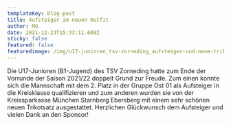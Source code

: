 ```yaml
---
templateKey: blog-post
title: Aufsteiger im neuen Outfit
author: MG
date: 2021-12-23T15:33:11.609Z
sticky: false
featured: false
featuredimage: /img/u17-junioren_tsv-zorneding_aufsteiger-und-neue-trikots.jpeg
---
```

Die U17-Junioren (B1-Jugend) des TSV Zorneding hatte zum Ende der Vorrunde der Saison 2021/22 doppelt Grund zur Freude. Zum einen konnte sich die Mannschaft mit dem 2. Platz in der Gruppe Ost 01 als Aufsteiger in die Kreisklasse qualifizieren und zum anderen wurden sie von der Kreissparkasse München Starnberg Ebersberg mit einem sehr schönen neuen Trikotsatz ausgestattet. Herzlichen Glückwunsch dem Aufsteiger und vielen Dank an den Sponsor!